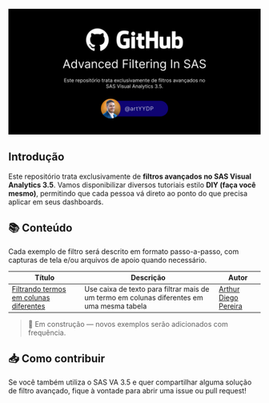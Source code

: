 ![Banner](/images/banner2.png)

## Introdução

Este repositório trata exclusivamente de **filtros avançados no SAS Visual Analytics 3.5**.
Vamos disponibilizar diversos tutoriais estilo **DIY (faça você mesmo)**, permitindo que cada pessoa vá direto ao ponto do que precisa aplicar em seus dashboards.

## 📚 Conteúdo

Cada exemplo de filtro será descrito em formato passo-a-passo, com capturas de tela e/ou arquivos de apoio quando necessário.

| Título | Descrição | Autor |
| - | - | - |
| [Filtrando termos em colunas diferentes](/examples/filtering-single-term-multiple-columns.md) | Use caixa de texto para filtrar mais de um termo em colunas diferentes em uma mesma tabela | [Arthur Diego Pereira](https://github.com/artYYDP) |
<!--
| [Parâmetro Dinâmico](#) | Uso de parâmetro com seleção de múltiplos itens | Using a parameter with multi-select |
| [Filtro com Condição Customizada](#) | Aplicação de lógica condicional nos filtros | Applying conditional logic to filters |
| [Filtro de Data Relativa](#)  | Filtros baseados em datas relativas | Filters based on relative date ranges |
| [Interação com Contêineres](#)| Filtragem em contêineres de visualizações | Filtering across visualization containers |
-->

> 🔧 Em construção — novos exemplos serão adicionados com frequência.

## 📥 Como contribuir

Se você também utiliza o SAS VA 3.5 e quer compartilhar alguma solução de filtro avançado, fique à vontade para abrir uma issue ou pull request!